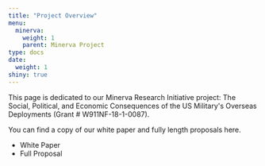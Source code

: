 ```yaml
---
title: "Project Overview"
menu:
  minerva:
    weight: 1
    parent: Minerva Project
type: docs
date: 
  weight: 1
shiny: true
---
```

  
This page is dedicated to our Minerva Research Initiative project: The Social, Political, and Economic Consequences of the US Military's Overseas Deployments (Grant # W911NF-18-1-0087). 

You can find a copy of our white paper and fully length proposals here.

- White Paper
- Full Proposal
